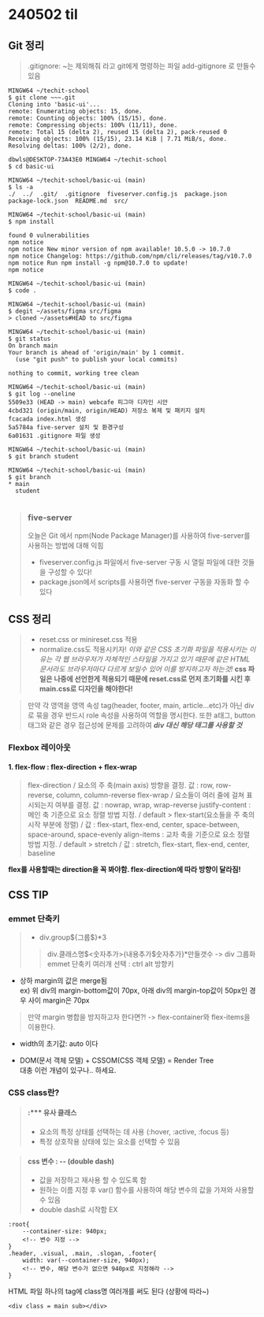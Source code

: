 # 240502 til

## Git 정리

> .gitignore: ~는 제외해줘 라고 git에게 명령하는 파일
> add-gitignore 로 만들수있음 

```
MINGW64 ~/techit-school
$ git clone ~~~.git
Cloning into 'basic-ui'...
remote: Enumerating objects: 15, done.
remote: Counting objects: 100% (15/15), done.
remote: Compressing objects: 100% (11/11), done.
remote: Total 15 (delta 2), reused 15 (delta 2), pack-reused 0
Receiving objects: 100% (15/15), 23.14 KiB | 7.71 MiB/s, done.
Resolving deltas: 100% (2/2), done.

dbwls@DESKTOP-73A43E0 MINGW64 ~/techit-school
$ cd basic-ui

MINGW64 ~/techit-school/basic-ui (main)
$ ls -a
./  ../  .git/  .gitignore  fiveserver.config.js  package.json  package-lock.json  README.md  src/

MINGW64 ~/techit-school/basic-ui (main)
$ npm install

found 0 vulnerabilities
npm notice
npm notice New minor version of npm available! 10.5.0 -> 10.7.0
npm notice Changelog: https://github.com/npm/cli/releases/tag/v10.7.0
npm notice Run npm install -g npm@10.7.0 to update!
npm notice

MINGW64 ~/techit-school/basic-ui (main)
$ code .

MINGW64 ~/techit-school/basic-ui (main)
$ degit ~/assets/figma src/figma
> cloned ~/assets#HEAD to src/figma

MINGW64 ~/techit-school/basic-ui (main)
$ git status
On branch main
Your branch is ahead of 'origin/main' by 1 commit.
  (use "git push" to publish your local commits)

nothing to commit, working tree clean

MINGW64 ~/techit-school/basic-ui (main)
$ git log --oneline
5509e33 (HEAD -> main) webcafe 피그마 디자인 시안
4cbd321 (origin/main, origin/HEAD) 저장소 복제 및 패키지 설치
fcacada index.html 생성
5a5784a five-server 설치 및 환경구성
6a01631 .gitignore 파일 생성

MINGW64 ~/techit-school/basic-ui (main)
$ git branch student

MINGW64 ~/techit-school/basic-ui (main)
$ git branch
* main
  student
  
```

> ### five-server
> 오늘은 Git 에서 npm(Node Package Manager)를 사용하여 five-server를 사용하는 방법에 대해 익힘
> - fiveserver.config.js 파일에서 five-server 구동 시 열릴 파일에 대한 것들을 구성할 수 있다!
> - package.json에서 scripts를 사용하면 five-server 구동을 자동화 할 수 있다


## CSS 정리

> - reset.css or minireset.css 적용
> - normalize.css도 적용시키자!
> *이와 같은 CSS 초기화 파일을 적용시키는 이유는 각 웹 브라우저가 자체적인 스타일을 가지고 있기 때문에 같은 HTML 문서라도 브라우저마다 다르게 보일수 있어 이를 방지하고자 하는것!*
> **css 파일은 나중에 선언한게 적용되기 때문에 reset.css로 먼저 초기화를 시킨 후 main.css로 디자인을 해야한다!**

> 만약 각 영역을 영역 속성 tag(header, footer, main, article...etc)가 아닌 div로 묶을 경우 반드시 role 속성을 사용하여 역할을 명시한다.
> 또한 a태그, button태그와 같은 경우 접근성에 문제를 고려하여 ***div 대신 해당 태그를 사용할 것***

### Flexbox 레이아웃


#### 1. flex-flow : flex-direction + flex-wrap
> flex-direction / 요소의 주 축(main axis) 방향을 결정. 값 : row, row-reverse, column, column-reverse
> flex-wrap / 요소들이 여러 줄에 걸쳐 표시되는지 여부를 결정. 값 : nowrap, wrap, wrap-reverse
> justify-content : 메인 축 기준으로 요소 정렬 방법 지정. / default > flex-start(요소들을 주 축의 시작 부분에 정렬) / 값 : flex-start, flex-end, center, space-between, space-around, space-evenly
> align-items : 교차 축을 기준으로 요소 정렬 방법 지정. / default > stretch / 값 : stretch, flex-start, flex-end, center, baseline

**flex를 사용할때는 direction을 꼭 봐야함. flex-direction에 따라 방향이 달라짐!**

## CSS TIP
### emmet 단축키
> - div.group${그룹$}*3
>> div.클래스명$<숫자추가>{내용추가$숫자추가}*만들갯수 -> div 그룹화 emmet 단축키
> 여러개 선택 : ctrl alt 방향키

- 상하 margin의 값은 merge됨 <br> ex) 위 div의 margin-bottom값이 70px, 아래 div의 margin-top값이 50px인 경우 사이 margin은 70px
> 만약 margin 병합을 방지하고자 한다면?! -> flex-container와 flex-items을 이용한다.

- width의 초기값: auto 이다

- DOM(문서 객체 모델) + CSSOM(CSS 객체 모델) = Render Tree
<br>대충 이런 개념이 있구나.. 하세요.

### CSS class란?
> #### :*** 유사 클래스
> - 요소의 특정 상태를 선택하는 데 사용 (:hover, :active, :focus 등)
> - 특정 상호작용 상태에 있는 요소를 선택할 수 있음


> #### css 변수 : -- (double dash)
> - 값을 저장하고 재사용 할 수 있도록 함
> - 원하는 이름 지정 후 var() 함수를 사용하여 해당 변수의 값을 가져와 사용할 수 있음
> - double dash로 시작함
EX

```
:root{
    --container-size: 940px;
    <!-- 변수 지정 -->
}
.header, .visual, .main, .slogan, .footer{
    width: var(--container-size, 940px);
    <!-- 변수, 해당 변수가 없으면 940px로 지정해라 -->
}
```

HTML 파일 하나의 tag에 class명 여러개를 써도 된다 (상황에 따라~)
```
<div class = main sub></div> 
```


